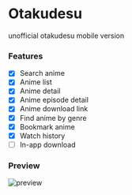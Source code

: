 # Otakudesu
unofficial otakudesu mobile version

### Features
- [x] Search anime
- [x] Anime list
- [x] Anime detail
- [x] Anime episode detail
- [x] Anime download link
- [x] Find anime by genre
- [x] Bookmark anime
- [x] Watch history
- [ ] In-app download

### Preview
![preview](./preview/demo.gif)